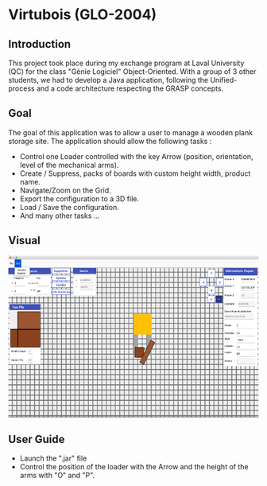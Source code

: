 # __Virtubois__ (GLO-2004)

## __Introduction__

This project took place during my exchange program at Laval University (QC) for the class "Génie Logiciel" Object-Oriented. With a group of 3 other students, we had to develop a Java application, following the Unified-process and a code architecture respecting the GRASP concepts.

## __Goal__

The goal of this application was to allow a user to manage a wooden plank storage site. The application should allow the following tasks : 
- Control one Loader controlled with the key Arrow (position, orientation, level of the mechanical arms).
- Create / Suppress, packs of boards with custom height width, product name.
- Navigate/Zoom on the Grid.
- Export the configuration to a 3D file.
- Load / Save the configuration.
- And many other tasks ...

## __Visual__ 

<img src="VirtuboisVisual.png" Height=325 title="View of the app">

## __User Guide__

- Launch the ".jar" file
- Control the position of the loader with the Arrow and the height of the arms with "O" and "P".
